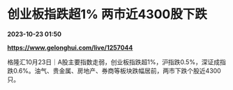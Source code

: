 # 创业板指跌超1% 两市近4300股下跌

**2023-10-23 01:50**

**https://www.gelonghui.com/live/1257044**

格隆汇10月23日｜A股主要指数走弱，创业板指跌超1%，沪指跌0.5%，深证成指跌0.6%。油气、贵金属、房地产、券商等板块跌幅居前，两市下跌个股近4300只。